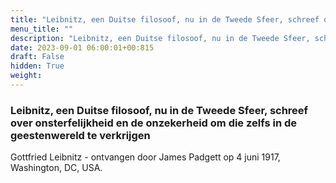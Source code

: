 ```yaml
---
title: "Leibnitz, een Duitse filosoof, nu in de Tweede Sfeer, schreef over onsterfelijkheid en de onzekerheid om die zelfs in de geestenwereld te verkrijgen"
menu_title: ""
description: "Leibnitz, een Duitse filosoof, nu in de Tweede Sfeer, schreef over onsterfelijkheid en de onzekerheid om die zelfs in de geestenwereld te verkrijgen"
date: 2023-09-01 06:00:01+00:815
draft: False
hidden: True
weight:
---
```

### Leibnitz, een Duitse filosoof, nu in de Tweede Sfeer, schreef over onsterfelijkheid en de onzekerheid om die zelfs in de geestenwereld te verkrijgen

Gottfried Leibnitz - ontvangen door James Padgett op 4 juni 1917, Washington, DC, USA.
